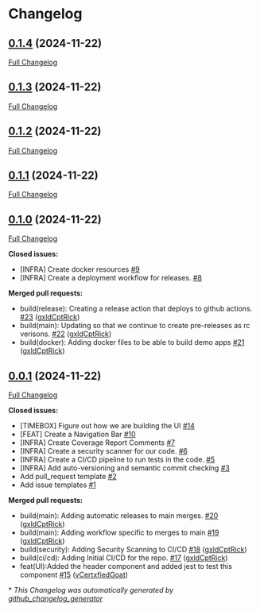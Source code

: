 # Changelog

## [0.1.4](https://github.com/Carrera-Dev-Consulting/zombie-nomnom-ui/tree/0.1.4) (2024-11-22)

[Full Changelog](https://github.com/Carrera-Dev-Consulting/zombie-nomnom-ui/compare/0.1.3...0.1.4)

## [0.1.3](https://github.com/Carrera-Dev-Consulting/zombie-nomnom-ui/tree/0.1.3) (2024-11-22)

[Full Changelog](https://github.com/Carrera-Dev-Consulting/zombie-nomnom-ui/compare/0.1.2...0.1.3)

## [0.1.2](https://github.com/Carrera-Dev-Consulting/zombie-nomnom-ui/tree/0.1.2) (2024-11-22)

[Full Changelog](https://github.com/Carrera-Dev-Consulting/zombie-nomnom-ui/compare/0.1.1...0.1.2)

## [0.1.1](https://github.com/Carrera-Dev-Consulting/zombie-nomnom-ui/tree/0.1.1) (2024-11-22)

[Full Changelog](https://github.com/Carrera-Dev-Consulting/zombie-nomnom-ui/compare/0.1.0...0.1.1)

## [0.1.0](https://github.com/Carrera-Dev-Consulting/zombie-nomnom-ui/tree/0.1.0) (2024-11-22)

[Full Changelog](https://github.com/Carrera-Dev-Consulting/zombie-nomnom-ui/compare/0.0.1...0.1.0)

**Closed issues:**

- \[INFRA\] Create docker resources [\#9](https://github.com/Carrera-Dev-Consulting/zombie-nomnom-ui/issues/9)
- \[INFRA\] Create a deployment workflow for releases.  [\#8](https://github.com/Carrera-Dev-Consulting/zombie-nomnom-ui/issues/8)

**Merged pull requests:**

- build\(release\): Creating a release action that deploys to github actions. [\#23](https://github.com/Carrera-Dev-Consulting/zombie-nomnom-ui/pull/23) ([gxldCptRick](https://github.com/gxldCptRick))
- build\(main\): Updating so that we continue to create pre-releases as rc verisons. [\#22](https://github.com/Carrera-Dev-Consulting/zombie-nomnom-ui/pull/22) ([gxldCptRick](https://github.com/gxldCptRick))
- build\(docker\): Adding docker files to be able to build demo apps [\#21](https://github.com/Carrera-Dev-Consulting/zombie-nomnom-ui/pull/21) ([gxldCptRick](https://github.com/gxldCptRick))

## [0.0.1](https://github.com/Carrera-Dev-Consulting/zombie-nomnom-ui/tree/0.0.1) (2024-11-22)

[Full Changelog](https://github.com/Carrera-Dev-Consulting/zombie-nomnom-ui/compare/01cd35c086158e917647bc4bf8c1d8f972851a5f...0.0.1)

**Closed issues:**

- \[TIMEBOX\] Figure out how we are building the UI [\#14](https://github.com/Carrera-Dev-Consulting/zombie-nomnom-ui/issues/14)
- \[FEAT\]  Create a Navigation Bar [\#10](https://github.com/Carrera-Dev-Consulting/zombie-nomnom-ui/issues/10)
- \[INFRA\] Create Coverage Report Comments [\#7](https://github.com/Carrera-Dev-Consulting/zombie-nomnom-ui/issues/7)
- \[INFRA\] Create a security scanner for our code. [\#6](https://github.com/Carrera-Dev-Consulting/zombie-nomnom-ui/issues/6)
- \[INFRA\] Create a CI/CD pipeline to run tests in the code. [\#5](https://github.com/Carrera-Dev-Consulting/zombie-nomnom-ui/issues/5)
- \[INFRA\] Add auto-versioning and semantic commit checking [\#3](https://github.com/Carrera-Dev-Consulting/zombie-nomnom-ui/issues/3)
- Add pull\_request template [\#2](https://github.com/Carrera-Dev-Consulting/zombie-nomnom-ui/issues/2)
- Add issue templates [\#1](https://github.com/Carrera-Dev-Consulting/zombie-nomnom-ui/issues/1)

**Merged pull requests:**

- build\(main\): Adding automatic releases to main merges. [\#20](https://github.com/Carrera-Dev-Consulting/zombie-nomnom-ui/pull/20) ([gxldCptRick](https://github.com/gxldCptRick))
- build\(main\): Adding workflow specific to merges to main [\#19](https://github.com/Carrera-Dev-Consulting/zombie-nomnom-ui/pull/19) ([gxldCptRick](https://github.com/gxldCptRick))
- build\(security\): Adding Security Scanning to CI/CD [\#18](https://github.com/Carrera-Dev-Consulting/zombie-nomnom-ui/pull/18) ([gxldCptRick](https://github.com/gxldCptRick))
- build\(ci/cd\): Adding Initial CI/CD for the repo. [\#17](https://github.com/Carrera-Dev-Consulting/zombie-nomnom-ui/pull/17) ([gxldCptRick](https://github.com/gxldCptRick))
- feat\(UI\):Added the header component and added jest to test this component [\#15](https://github.com/Carrera-Dev-Consulting/zombie-nomnom-ui/pull/15) ([vCertxfiedGoat](https://github.com/vCertxfiedGoat))



\* *This Changelog was automatically generated by [github_changelog_generator](https://github.com/github-changelog-generator/github-changelog-generator)*
